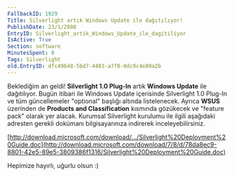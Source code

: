 ```yaml
---
FallbackID: 1929
Title: Silverlight artık Windows Update ile dağıtılıyor!
PublishDate: 23/1/2008
EntryID: Silverlight_artik_Windows_Update_ile_dagitiliyor
IsActive: True
Section: software
MinutesSpent: 0
Tags: Silverlight
old.EntryID: dfc49648-5bd7-4483-a7f0-0dc9c4e80a2b
---
```

Beklediğim an geldi! **Silverlight 1.0 Plug-In** artık **Windows
Update** ile dağıtılıyor. Bugün itibari ile Windows Update içerisinde
Silverlight 1.0 Plug-In ve tüm güncellemeler "optional" başlığı altında
listelenecek. Ayrıca **WSUS** üzerinden de **Products and
Classification** kısmında gözükecek ve "feature pack" olarak yer alacak.
Kurumsal Silverlight kurulumu ile ilgili aşağıdaki adresten gerekli
dokümanı bilgisayarınıza indirerek inceleyebilirsiniz.

[http://download.microsoft.com/download/.../Silverlight%20Deployment%20Guide.doc](http://download.microsoft.com/download/7/8/d/78da8ec9-8801-42e5-89e5-3809386f1316/Silverlight%20Deployment%20Guide.doc)

Hepimize hayırlı, uğurlu olsun :)


